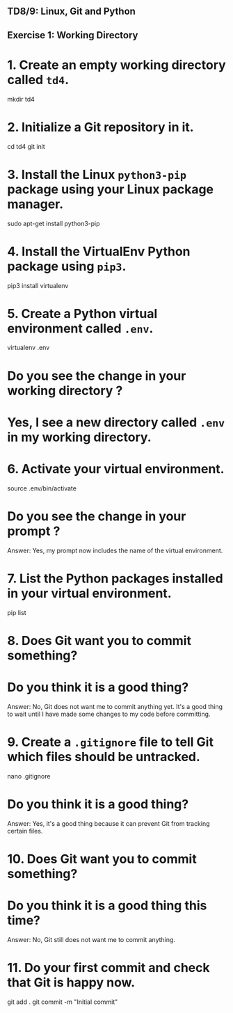 ## TD8/9: Linux, Git and Python
## Exercise 1: Working Directory

# 1. Create an empty working directory called `td4`.
mkdir td4

# 2. Initialize a Git repository in it.
cd td4
git init

# 3. Install the Linux `python3-pip` package using your Linux package manager.
sudo apt-get install python3-pip

# 4. Install the VirtualEnv Python package using `pip3`.
pip3 install virtualenv

# 5. Create a Python virtual environment called `.env`.
virtualenv .env

# Do you see the change in your working directory ?
# Yes, I see a new directory called `.env` in my working directory.

# 6. Activate your virtual environment.
source .env/bin/activate

# Do you see the change in your prompt ?
Answer: Yes, my prompt now includes the name of the virtual environment.

# 7. List the Python packages installed in your virtual environment.
pip list

# 8. Does Git want you to commit something?
# Do you think it is a good thing?
Answer: No, Git does not want me to commit anything yet. It's a good thing to wait until I have made some changes to my code before committing.

# 9. Create a `.gitignore` file to tell Git which files should be untracked.
nano .gitignore

# Do you think it is a good thing?
Answer: Yes, it's a good thing because it can prevent Git from tracking certain files.

# 10. Does Git want you to commit something?
# Do you think it is a good thing this time?
Answer: No, Git still does not want me to commit anything.

# 11. Do your first commit and check that Git is happy now.
git add .
git commit -m "Initial commit"
